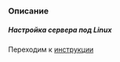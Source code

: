 <h3>Описание</h3>
<h5>Настройка сервера под Linux</h5>
<p>Переходим к <a href="https://github.com/splincode/apachengine">инструкции </a></p>
